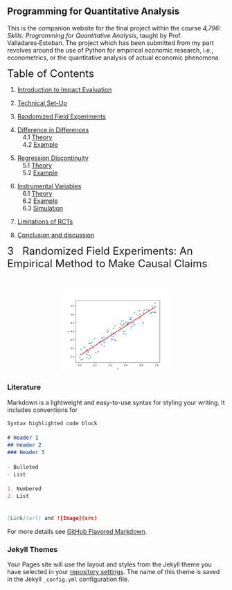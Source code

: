 
## Programming for Quantitative Analysis

This is the companion website for the final project within the course *4,796: Skills: Programming for Quantitative Analysis*, taught by Prof. Valladares‑Esteban.
The project which has been submitted from my part revolves around the use of Python for empirical economic research, i.e., econometrics, or the quantitative analysis of actual economic phenomena.

<font size="5">Table of Contents</font>  

1. [Introduction to Impact Evaluation](#introduction)


2. [Technical Set-Up](#setup)


3. [Randomized Field Experiments](#RCT)  



4. [Difference in Differences](#DinD)  
&nbsp;&nbsp;&nbsp;4.1 [Theory](#theory1)  
&nbsp;&nbsp;&nbsp;4.2 [Example](#example1)



5. [Regression Discontinuity](#RDD)  
&nbsp;&nbsp;&nbsp;5.1 [Theory](#theory2)  
&nbsp;&nbsp;&nbsp;5.2 [Example](#example2)  




6. [Instrumental Variables](#IV)  
&nbsp;&nbsp;&nbsp;6.1 [Theory](#theory3)  
&nbsp;&nbsp;&nbsp;6.2 [Example](#example3) <br/>
&nbsp;&nbsp;&nbsp;6.3 [Simulation](#simulation) 



7. [Limitations of RCTs](#limitations)  



8. [Conclusion and discussion](#conclusion_and_discussion)










<font size="5">3&nbsp;&nbsp; Randomized  Field  Experiments: An Empirical Method to Make Causal Claims</font>


<br>
<br>


<div style="text-align:center">
<img src="https://raw.githubusercontent.com/Helgone/ProForQ/master/Linear_Regressiom.png" title="Anatomy of a Matplotlib figure" class="center" width="250">
</div>



### Literature

Markdown is a lightweight and easy-to-use syntax for styling your writing. It includes conventions for

```markdown
Syntax highlighted code block

# Header 1
## Header 2
### Header 3

- Bulleted
- List

1. Numbered
2. List


[Link](url) and ![Image](src)
```

For more details see [GitHub Flavored Markdown](https://guides.github.com/features/mastering-markdown/).

### Jekyll Themes

Your Pages site will use the layout and styles from the Jekyll theme you have selected in your [repository settings](https://github.com/Helgone/ProForQ/settings/pages). The name of this theme is saved in the Jekyll `_config.yml` configuration file.

